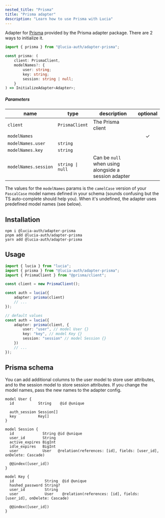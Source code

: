 ```yaml
---
nested_title: "Prisma"
title: "Prisma adapter"
description: "Learn how to use Prisma with Lucia"
---
```


Adapter for [Prisma](https://www.prisma.io) provided by the Prisma adapter package. There are 2 ways to initialize it.

```ts
import { prisma } from "@lucia-auth/adapter-prisma";
```

```ts
const prisma: (
	client: PrismaClient,
	modelNames?: {
		user: string;
		key: string;
		session: string | null;
	}
) => InitializeAdapter<Adapter>;
```

##### Parameters

| name                 | type             | description                                          | optional |
| -------------------- | ---------------- | ---------------------------------------------------- | :------: |
| `client`             | `PrismaClient`   | The Prisma client                                    |          |
| `modelNames`         |                  |                                                      |    ✓     |
| `modelNames.user`    | `string`         |                                                      |          |
| `modelNames.key`     | `string`         |                                                      |          |
| `modelNames.session` | `string \| null` | Can be `null` when using alongside a session adapter |          |

The values for the `modelNames` params is the `camelCase` version of your `PascalCase` model names defined in your schema (sounds confusing but the TS auto-complete should help you). When it's undefined, the adapter uses predefined model names (see below).

## Installation

```
npm i @lucia-auth/adapter-prisma
pnpm add @lucia-auth/adapter-prisma
yarn add @lucia-auth/adapter-prisma
```

## Usage

```ts
import { lucia } from "lucia";
import { prisma } from "@lucia-auth/adapter-prisma";
import { PrismaClient } from "@prisma/client";

const client = new PrismaClient();

const auth = lucia({
	adapter: prisma(client)
	// ...
});

// default values
const auth = lucia({
	adapter: prisma(client, {
		user: "user", // model User {}
		key: "key", // model Key {}
		session: "session" // model Session {}
	})
	// ...
});
```

## Prisma schema

You can add additional columns to the user model to store user attributes, and to the session model to store session attributes. If you change the model names, pass the new names to the adapter config.

```prisma
model User {
  id           String    @id @unique

  auth_session Session[]
  key          Key[]
}

model Session {
  id             String @id @unique
  user_id        String
  active_expires BigInt
  idle_expires   BigInt
  user           User   @relation(references: [id], fields: [user_id], onDelete: Cascade)

  @@index([user_id])
}

model Key {
  id              String  @id @unique
  hashed_password String?
  user_id         String
  user            User    @relation(references: [id], fields: [user_id], onDelete: Cascade)

  @@index([user_id])
}
```
